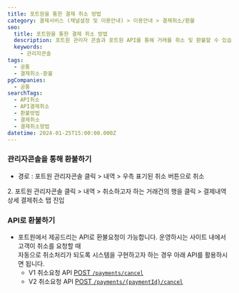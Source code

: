 ```yaml
---
title: 포트원을 통한 결제 취소 방법
category: 결제서비스 (채널설정 및 이용안내) > 이용안내 > 결제취소/환불
seo:
  title: 포트원을 통한 결제 취소 방법
  description: 포트원 관리자 콘솔과 포트원 API를 통해 거래를 취소 및 환불할 수 있습니다. 포트원을 통한 결제취소 방법을 확인해보세요.
  keywords:
    - 관리자콘솔
tags:
  - 공통
  - 결제취소-환불
pgCompanies:
  - 공통
searchTags:
  - API취소
  - API결제취소
  - 환불방법
  - 결제취소
  - 결제취소방법
datetime: 2024-01-25T15:00:00.000Z
---
```


<Callout content="포트원을 통해 거래를 취소(환불)하는 방법 2가지를 안내해드립니다." />

<Callout content="결제대행사를 통해 직접 취소를 진행할 경우 포트원과 결제상태가 동기화되지 않습니다. 
실제 정상 취소된 건도 포트원을 통해 취소가 요청되지 않기 때문에, 포트원에는 '결제완료'로 상태값이 유지됩니다. 따라서 결제부터 취소까지 모두 포트원의 API 혹은 관리자콘솔을 통해 진행해 주셔야 하는 점 유의하여 주시기 바랍니다." title="유의사항" icon="❗" />

### **관리자콘솔을 통해 환불하기**

- 경로 : 포트원 관리자콘솔 클릭 > 내역 > 우측 표기된 취소 버튼으로 취소



2\. 포트원 관리자콘솔 클릭 > 내역 > 취소하고자 하는 거래건의 행을 클릭 > 결제내역 상세 결제취소 탭 진입



<Callout title="포트원 관리자콘솔 보러가기↗" />

### **API로 환불하기**

- 포트원에서 제공드리는 API로 환불요청이 가능합니다. 운영하시는 사이트 내에서 고객이 취소를 요청할 때\
  자동으로 취소처리가 되도록 시스템을 구현하고자 하는 경우 아래 API를 활용하시면 됩니다.
  - V1 취소요청 API [POST `/payments/cancel`](https://developers.portone.io/api/rest-v1/payment#post%20%2Fpayments%2Fcancel)
  - V2 취소요청 API [POST `/payments/{paymentId}/cancel`](https://developers.portone.io/api/rest-v2/payment#post%20%2Fpayments%2F%7BpaymentId%7D%2Fcancel)

<Callout title="V1 API 상세 문서 보러가기↗" />

<Callout title="V2 API 상세 문서 보러가기↗" />
